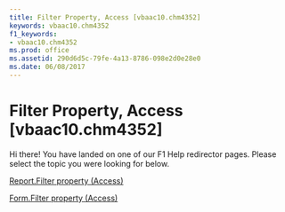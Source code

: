 ```yaml
---
title: Filter Property, Access [vbaac10.chm4352]
keywords: vbaac10.chm4352
f1_keywords:
- vbaac10.chm4352
ms.prod: office
ms.assetid: 290d6d5c-79fe-4a13-8786-098e2d0e28e0
ms.date: 06/08/2017
---
```



# Filter Property, Access [vbaac10.chm4352]

Hi there! You have landed on one of our F1 Help redirector pages. Please select the topic you were looking for below.

[Report.Filter property (Access)](http://msdn.microsoft.com/library/ce57e05d-c3a8-012a-205e-7dfb2e4dd78d%28Office.15%29.aspx)

[Form.Filter property (Access)](http://msdn.microsoft.com/library/5eb49f82-8519-981c-a663-9862736ac95f%28Office.15%29.aspx)


